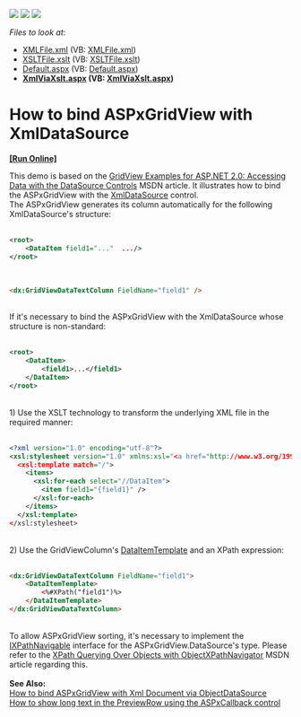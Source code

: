 <!-- default badges list -->
![](https://img.shields.io/endpoint?url=https://codecentral.devexpress.com/api/v1/VersionRange/128537987/13.2.12%2B)
[![](https://img.shields.io/badge/Open_in_DevExpress_Support_Center-FF7200?style=flat-square&logo=DevExpress&logoColor=white)](https://supportcenter.devexpress.com/ticket/details/E2178)
[![](https://img.shields.io/badge/📖_How_to_use_DevExpress_Examples-e9f6fc?style=flat-square)](https://docs.devexpress.com/GeneralInformation/403183)
<!-- default badges end -->
<!-- default file list -->
*Files to look at*:

* [XMLFile.xml](./CS/WebSite/App_Data/XMLFile.xml) (VB: [XMLFile.xml](./VB/WebSite/App_Data/XMLFile.xml))
* [XSLTFile.xslt](./CS/WebSite/App_Data/XSLTFile.xslt) (VB: [XSLTFile.xslt](./VB/WebSite/App_Data/XSLTFile.xslt))
* [Default.aspx](./CS/WebSite/Default.aspx) (VB: [Default.aspx](./VB/WebSite/Default.aspx))
* **[XmlViaXslt.aspx](./CS/WebSite/XmlViaXslt.aspx) (VB: [XmlViaXslt.aspx](./VB/WebSite/XmlViaXslt.aspx))**
<!-- default file list end -->
# How to bind ASPxGridView with XmlDataSource
<!-- run online -->
**[[Run Online]](https://codecentral.devexpress.com/e2178/)**
<!-- run online end -->


<p>This demo is based on the <a href="http://msdn.microsoft.com/en-us/library/aa479341.aspx">GridView Examples for ASP.NET 2.0: Accessing Data with the DataSource Controls</a> MSDN article. It illustrates how to bind the ASPxGridView with the <a href="http://msdn.microsoft.com/en-us/library/system.web.ui.webcontrols.xmldatasource%28VS.80%29.aspx">XmlDataSource</a> control.<br />The ASPxGridView generates its column automatically for the following XmlDataSource's structure:<br /><br /></p>


```XML
<root>
    <DataItem field1="..."  .../>
</root>
```


<p> </p>


```aspx
<dx:GridViewDataTextColumn FieldName="field1" />

```


<p><br />If it's necessary to bind the ASPxGridView with the XmlDataSource whose structure is non-standard:<br /><br /></p>


```xml
<root>
    <DataItem>
        <field1>...</field1>
    </DataItem>
</root>
```


<p><br />1) Use the XSLT technology to transform the underlying XML file in the required manner:<br /><br /></p>


```xml
<?xml version="1.0" encoding="utf-8"?>
<xsl:stylesheet version="1.0" xmlns:xsl="<a href="http://www.w3.org/1999/XSL/Transform">http://www.w3.org/1999/XSL/Transform</a>">
  <xsl:template match="/">
    <items>
      <xsl:for-each select="//DataItem">
        <item field1="{field1}" />
      </xsl:for-each>
    </items>
  </xsl:template>
</xsl:stylesheet>
```


<p><br />2) Use the GridViewColumn's <a href="http://documentation.devexpress.com/#AspNet/DevExpressWebASPxGridViewGridViewDataColumn_DataItemTemplatetopic">DataItemTemplate</a> and an XPath expression:<br /><br /></p>


```aspx
<dx:GridViewDataTextColumn FieldName="field1">
    <DataItemTemplate>
        <%#XPath("field1")%>
    </DataItemTemplate>
</dx:GridViewDataTextColumn>

```


<p><br />To allow ASPxGridView sorting, it's necessary to implement the <a href="http://msdn.microsoft.com/en-us/library/system.xml.xpath.ixpathnavigable.aspx">IXPathNavigable</a> interface for the ASPxGridView.DataSource's type. Please refer to the <a href="http://msdn.microsoft.com/en-us/library/ms950764.aspx">XPath Querying Over Objects with ObjectXPathNavigator</a> MSDN article regarding this.<br /><br /><strong>See Also:<br /></strong><a href="https://www.devexpress.com/Support/Center/p/E2180">How to bind ASPxGridView with Xml Document via ObjectDataSource</a><br /><a href="https://www.devexpress.com/Support/Center/p/E2287">How to show long text in the PreviewRow using the ASPxCallback control</a></p>

<br/>


